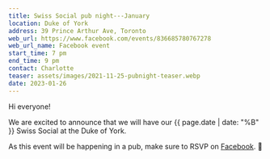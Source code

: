 ```yaml
---
title: Swiss Social pub night---January
location: Duke of York
address: 39 Prince Arthur Ave, Toronto
web_url: https://www.facebook.com/events/836685780767278
web_url_name: Facebook event
start_time: 7 pm
end_time: 9 pm
contact: Charlotte
teaser: assets/images/2021-11-25-pubnight-teaser.webp
date: 2023-01-26
---
```


Hi everyone!

We are excited to announce that we will have our {{ page.date | date: "%B" }}
Swiss Social at the Duke of York.

As this event will be happening in a pub, make sure to RSVP on [Facebook].
:slightly_smiling_face:

[facebook]: <{{ page.web_url }}>
